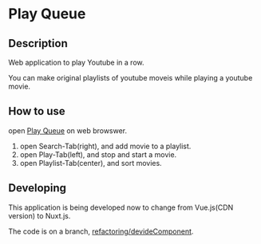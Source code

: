 # Play Queue

## Description

Web application to play Youtube in a row.

You can make original playlists of youtube moveis while playing a youtube movie.

## How to use

open [Play Queue](https://basd4g.github.io/PlayQueue/) on web browswer.

1. open Search-Tab(right), and add movie to a playlist.
1. open Play-Tab(left), and stop and start a movie.
1. open Playlist-Tab(center), and sort movies.

## Developing

This application is being developed now to change from Vue.js(CDN version) to Nuxt.js.

The code is on a branch, [refactoring/devideComponent](https://github.com/basd4g/PlayQueue/tree/refactoring/devideComponent).
